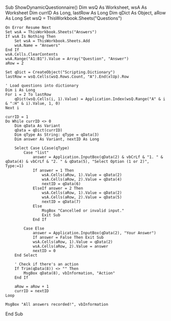 Sub ShowDynamicQuestionnaire()
    Dim wsQ As Worksheet, wsA As Worksheet
    Dim currID As Long, lastRow As Long
    Dim qDict As Object, aRow As Long
    Set wsQ = ThisWorkbook.Sheets("Questions")
    
    On Error Resume Next
    Set wsA = ThisWorkbook.Sheets("Answers")
    If wsA Is Nothing Then
        Set wsA = ThisWorkbook.Sheets.Add
        wsA.Name = "Answers"
    End If
    wsA.Cells.ClearContents
    wsA.Range("A1:B1").Value = Array("Question", "Answer")
    aRow = 2
    
    Set qDict = CreateObject("Scripting.Dictionary")
    lastRow = wsQ.Cells(wsQ.Rows.Count, "A").End(xlUp).Row
    
    ' Load questions into dictionary
    Dim i As Long
    For i = 2 To lastRow
        qDict(wsQ.Cells(i, 1).Value) = Application.Index(wsQ.Range("A" & i & ":H" & i).Value, 1, 0)
    Next i
    
    currID = 1
    Do While currID <> 0
        Dim qData As Variant
        qData = qDict(currID)
        Dim qType As String: qType = qData(3)
        Dim answer As Variant, nextID As Long
        
        Select Case LCase(qType)
            Case "list"
                answer = Application.InputBox(qData(2) & vbCrLf & "1. " & qData(4) & vbCrLf & "2. " & qData(5), "Select Option (1 or 2)", Type:=1)
                If answer = 1 Then
                    wsA.Cells(aRow, 1).Value = qData(2)
                    wsA.Cells(aRow, 2).Value = qData(4)
                    nextID = qData(6)
                ElseIf answer = 2 Then
                    wsA.Cells(aRow, 1).Value = qData(2)
                    wsA.Cells(aRow, 2).Value = qData(5)
                    nextID = qData(7)
                Else
                    MsgBox "Cancelled or invalid input."
                    Exit Sub
                End If
            
            Case Else
                answer = Application.InputBox(qData(2), "Your Answer")
                If answer = False Then Exit Sub
                wsA.Cells(aRow, 1).Value = qData(2)
                wsA.Cells(aRow, 2).Value = answer
                nextID = 0
        End Select
        
        ' Check if there's an action
        If Trim(qData(8)) <> "" Then
            MsgBox qData(8), vbInformation, "Action"
        End If
        
        aRow = aRow + 1
        currID = nextID
    Loop
    
    MsgBox "All answers recorded!", vbInformation
End Sub
